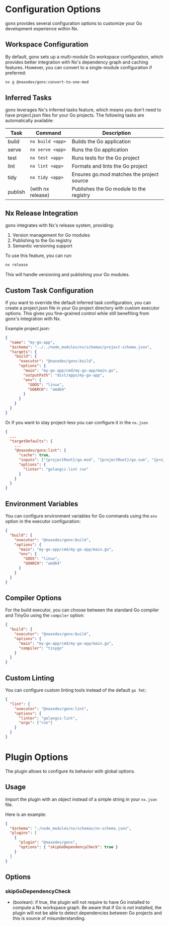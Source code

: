 # Configuration Options

gonx provides several configuration options to customize your Go development experience within Nx.

## Workspace Configuration

By default, gonx sets up a multi-module Go workspace configuration, which provides better integration with Nx's dependency graph and caching features. However, you can convert to a single-module configuration if preferred:

```bash
nx g @naxodev/gonx:convert-to-one-mod
```

## Inferred Tasks

gonx leverages Nx's inferred tasks feature, which means you don't need to have project.json files for your Go projects. The following tasks are automatically available:

| Task    | Command           | Description                               |
| ------- | ----------------- | ----------------------------------------- |
| build   | `nx build <app>`  | Builds the Go application                 |
| serve   | `nx serve <app>`  | Runs the Go application                   |
| test    | `nx test <app>`   | Runs tests for the Go project             |
| lint    | `nx lint <app>`   | Formats and lints the Go project          |
| tidy    | `nx tidy <app>`   | Ensures go.mod matches the project source |
| publish | (with nx release) | Publishes the Go module to the registry   |

## Nx Release Integration

gonx integrates with Nx's release system, providing:

1. Version management for Go modules
2. Publishing to the Go registry
3. Semantic versioning support

To use this feature, you can run:

```bash
nx release
```

This will handle versioning and publishing your Go modules.

## Custom Task Configuration

If you want to override the default inferred task configuration, you can create a project.json file in your Go project directory with custom executor options. This gives you fine-grained control while still benefiting from gonx's integration with Nx.

Example project.json:

```json
{
  "name": "my-go-app",
  "$schema": "../../node_modules/nx/schemas/project-schema.json",
  "targets": {
    "build": {
      "executor": "@naxodev/gonx:build",
      "options": {
        "main": "my-go-app/cmd/my-go-app/main.go",
        "outputPath": "dist/apps/my-go-app",
        "env": {
          "GOOS": "linux",
          "GOARCH": "amd64"
        }
      }
    }
  }
}
```

Or if you want to stay project-less you can configure it in the `nx.json`

```json
{
  ...
  "targetDefaults": {
    ...
    "@naxodev/gonx:lint": {
      "cache": true,
      "inputs": ["{projectRoot}/go.mod", "{projectRoot}/go.sum", "{projectRoot}/**/*.{go}"],
      "options": {
        "linter": "golangci-lint run"
      }
    }
  }
}
```

## Environment Variables

You can configure environment variables for Go commands using the `env` option in the executor configuration:

```json
{
  "build": {
    "executor": "@naxodev/gonx:build",
    "options": {
      "main": "my-go-app/cmd/my-go-app/main.go",
      "env": {
        "GOOS": "linux",
        "GOARCH": "amd64"
      }
    }
  }
}
```

## Compiler Options

For the build executor, you can choose between the standard Go compiler and TinyGo using the `compiler` option:

```json
{
  "build": {
    "executor": "@naxodev/gonx:build",
    "options": {
      "main": "my-go-app/cmd/my-go-app/main.go",
      "compiler": "tinygo"
    }
  }
}
```

## Custom Linting

You can configure custom linting tools instead of the default `go fmt`:

```json
{
  "lint": {
    "executor": "@naxodev/gonx:lint",
    "options": {
      "linter": "golangci-lint",
      "args": ["run"]
    }
  }
}
```

# Plugin Options

The plugin allows to configure its behavior with global options.

## Usage

Import the plugin with an object instead of a simple string in your `nx.json` file.

Here is an example:

```json
{
  "$schema": "./node_modules/nx/schemas/nx-schema.json",
  "plugins": [
    {
      "plugin": "@naxodev/gonx",
      "options": { "skipGoDependencyCheck": true }
    }
  ]
}
```

## Options

### skipGoDependencyCheck

- (boolean): if true, the plugin will not require to have Go installed to compute a Nx workspace graph. Be aware that if Go is not installed, the plugin will not be able to detect dependencies between Go projects and this is source of misunderstanding.

